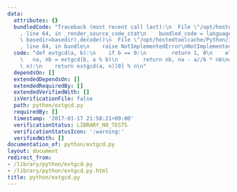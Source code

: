```yaml
---
data:
  attributes: {}
  bundledCode: "Traceback (most recent call last):\n  File \"/opt/hostedtoolcache/Python/3.8.5/x64/lib/python3.8/site-packages/onlinejudge_verify/documentation/build.py\"\
    , line 64, in _render_source_code_stat\n    bundled_code = language.bundle(stat.path,\
    \ basedir=basedir).decode()\n  File \"/opt/hostedtoolcache/Python/3.8.5/x64/lib/python3.8/site-packages/onlinejudge_verify/languages/python.py\"\
    , line 84, in bundle\n    raise NotImplementedError\nNotImplementedError\n"
  code: "def extgcd(a, b):\n    if b == 0:\n        return 1, 0\n    else:\n     \
    \   na, nb = extgcd(b, a % b)\n        return nb, na - a//b * nb\ndef modinv(a,\
    \ n):\n    return extgcd(a, n)[0] % n\n"
  dependsOn: []
  extendedDependsOn: []
  extendedRequiredBy: []
  extendedVerifiedWith: []
  isVerificationFile: false
  path: python/extgcd.py
  requiredBy: []
  timestamp: '2017-01-17 21:58:21+09:00'
  verificationStatus: LIBRARY_NO_TESTS
  verificationStatusIcon: ':warning:'
  verifiedWith: []
documentation_of: python/extgcd.py
layout: document
redirect_from:
- /library/python/extgcd.py
- /library/python/extgcd.py.html
title: python/extgcd.py
---
```

